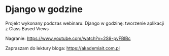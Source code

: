 # Django w godzine

Projekt wykonany podczas webinaru: Django w godzinę: tworzenie aplikacji z Class Based Views

Nagranie: https://www.youtube.com/watch?v=2S9-pvFBlBc

Zapraszam do lektury bloga: https://akademiait.com.pl